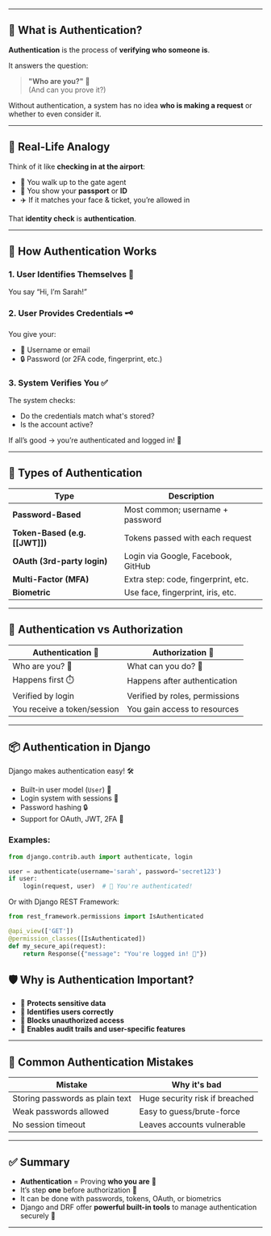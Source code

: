 ```table-of-contents
```
---
## 🔑 What is Authentication?

**Authentication** is the process of **verifying who someone is**.

It answers the question:

> **"Who are you?" 👤**  
> (And can you prove it?)

Without authentication, a system has no idea **who is making a request** or whether to even consider it.

---
## 🎢 Real-Life Analogy

Think of it like **checking in at the airport**:

- 🧍 You walk up to the gate agent
- 🪪 You show your **passport** or **ID**
- ✈️ If it matches your face & ticket, you’re allowed in

That **identity check** is **authentication**.

---
## 🧩 How Authentication Works

### 1. **User Identifies Themselves** 👤

You say “Hi, I’m Sarah!”

### 2. **User Provides Credentials** 🗝️

You give your:

- 🔡 Username or email
- 🔒 Password (or 2FA code, fingerprint, etc.)

### 3. **System Verifies You** ✅

The system checks:

- Do the credentials match what's stored?
- Is the account active?

If all’s good → you’re authenticated and logged in! 🎉

---
## 🧪 Types of Authentication

| Type                           | Description                         |
| ------------------------------ | ----------------------------------- |
| **Password-Based**             | Most common; username + password    |
| **Token-Based (e.g. [[JWT]])** | Tokens passed with each request     |
| **OAuth (3rd-party login)**    | Login via Google, Facebook, GitHub  |
| **Multi-Factor (MFA)**         | Extra step: code, fingerprint, etc. |
| **Biometric**                  | Use face, fingerprint, iris, etc.   |

---
## 🔄 Authentication vs Authorization

|Authentication 🔑|Authorization 🔐|
|---|---|
|Who are you? 👤|What can you do? 🎯|
|Happens first ⏱️|Happens after authentication|
|Verified by login|Verified by roles, permissions|
|You receive a token/session|You gain access to resources|

---
## 📦 Authentication in Django

Django makes authentication easy! 🛠️

- Built-in user model (`User`) 👤
- Login system with sessions 🍪
- Password hashing 🔒
- Support for OAuth, JWT, 2FA 🔌
### Examples:

```python
from django.contrib.auth import authenticate, login

user = authenticate(username='sarah', password='secret123')
if user:
    login(request, user)  # 🎉 You're authenticated!
```
Or with Django REST Framework:

```python
from rest_framework.permissions import IsAuthenticated

@api_view(['GET'])
@permission_classes([IsAuthenticated])
def my_secure_api(request):
    return Response({"message": "You're logged in! 👋"})
```
## 🛡️ Why is Authentication Important?

- 🔐 **Protects sensitive data**
- 👤 **Identifies users correctly**
- 🚫 **Blocks unauthorized access**
- 🔄 **Enables audit trails and user-specific features**
---
## 🔁 Common Authentication Mistakes

| Mistake                         | Why it's bad                   |
| ------------------------------- | ------------------------------ |
| Storing passwords as plain text | Huge security risk if breached |
| Weak passwords allowed          | Easy to guess/brute-force      |
| No session timeout              | Leaves accounts vulnerable     |

---
## ✅ Summary

- **Authentication** = Proving **who you are** 👤
- It’s step **one** before authorization 🛂
- It can be done with passwords, tokens, OAuth, or biometrics
- Django and DRF offer **powerful built-in tools** to manage authentication securely 💪
---

